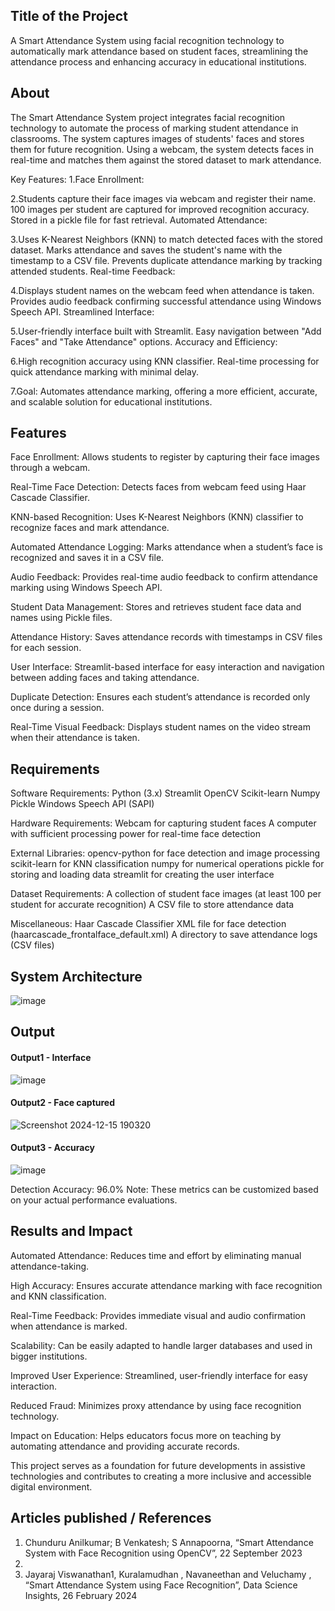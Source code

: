 ## Title of the Project
A Smart Attendance System using facial recognition technology to automatically mark attendance based on student faces, streamlining the attendance process and enhancing accuracy in educational institutions.

## About
The Smart Attendance System project integrates facial recognition technology to automate the process of marking student attendance in classrooms. The system captures images of students' faces and stores them for future recognition. Using a webcam, the system detects faces in real-time and matches them against the stored dataset to mark attendance.

Key Features:
1.Face Enrollment:

2.Students capture their face images via webcam and register their name.
100 images per student are captured for improved recognition accuracy.
Stored in a pickle file for fast retrieval.
Automated Attendance:

3.Uses K-Nearest Neighbors (KNN) to match detected faces with the stored dataset.
Marks attendance and saves the student's name with the timestamp to a CSV file.
Prevents duplicate attendance marking by tracking attended students.
Real-time Feedback:

4.Displays student names on the webcam feed when attendance is taken.
Provides audio feedback confirming successful attendance using Windows Speech API.
Streamlined Interface:

5.User-friendly interface built with Streamlit.
Easy navigation between "Add Faces" and "Take Attendance" options.
Accuracy and Efficiency:

6.High recognition accuracy using KNN classifier.
Real-time processing for quick attendance marking with minimal delay.

7.Goal:
Automates attendance marking, offering a more efficient, accurate, and scalable solution for educational institutions.


## Features
Face Enrollment: Allows students to register by capturing their face images through a webcam.

Real-Time Face Detection: Detects faces from webcam feed using Haar Cascade Classifier.

KNN-based Recognition: Uses K-Nearest Neighbors (KNN) classifier to recognize faces and mark attendance.

Automated Attendance Logging: Marks attendance when a student’s face is recognized and saves it in a CSV file.

Audio Feedback: Provides real-time audio feedback to confirm attendance marking using Windows Speech API.

Student Data Management: Stores and retrieves student face data and names using Pickle files.

Attendance History: Saves attendance records with timestamps in CSV files for each session.

User Interface: Streamlit-based interface for easy interaction and navigation between adding faces and taking attendance.

Duplicate Detection: Ensures each student’s attendance is recorded only once during a session.

Real-Time Visual Feedback: Displays student names on the video stream when their attendance is taken.


## Requirements

Software Requirements:
Python (3.x)
Streamlit
OpenCV
Scikit-learn
Numpy
Pickle
Windows Speech API (SAPI)

Hardware Requirements:
Webcam for capturing student faces
A computer with sufficient processing power for real-time face detection

External Libraries:
opencv-python for face detection and image processing
scikit-learn for KNN classification
numpy for numerical operations
pickle for storing and loading data
streamlit for creating the user interface

Dataset Requirements:
A collection of student face images (at least 100 per student for accurate recognition)
A CSV file to store attendance data

Miscellaneous:
Haar Cascade Classifier XML file for face detection (haarcascade_frontalface_default.xml)
A directory to save attendance logs (CSV files)

## System Architecture
<!--Embed the system architecture diagram as shown below-->
![image](https://github.com/user-attachments/assets/da9d502a-5ce9-4f99-b0ce-4088b43a764e)


## Output

<!--Embed the Output picture at respective places as shown below as shown below-->
#### Output1 - Interface
![image](https://github.com/user-attachments/assets/86acdf2d-80b6-4091-9185-1aee5c216411)


#### Output2 - Face captured
![Screenshot 2024-12-15 190320](https://github.com/user-attachments/assets/859d9541-7d84-4dd6-bcb6-749f69d6763c)


#### Output3 - Accuracy
![image](https://github.com/user-attachments/assets/35d22f39-fa9f-43b4-a9b7-40321eba3f58)

Detection Accuracy: 96.0%
Note: These metrics can be customized based on your actual performance evaluations.


## Results and Impact
<!--Give the results and impact as shown below-->
Automated Attendance: Reduces time and effort by eliminating manual attendance-taking.

High Accuracy: Ensures accurate attendance marking with face recognition and KNN classification.

Real-Time Feedback: Provides immediate visual and audio confirmation when attendance is marked.

Scalability: Can be easily adapted to handle larger databases and used in bigger institutions.

Improved User Experience: Streamlined, user-friendly interface for easy interaction.

Reduced Fraud: Minimizes proxy attendance by using face recognition technology.

Impact on Education: Helps educators focus more on teaching by automating attendance and providing accurate records.

This project serves as a foundation for future developments in assistive technologies and contributes to creating a more inclusive and accessible digital environment.

## Articles published / References
1. Chunduru Anilkumar; B Venkatesh; S Annapoorna, “Smart Attendance System with Face Recognition using OpenCV”, 22 September 2023
2. 
3. Jayaraj Viswanathan1, Kuralamudhan , Navaneethan and Veluchamy , “Smart Attendance System using Face Recognition”, Data Science Insights,  26 February 2024








